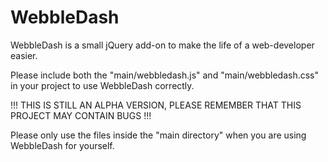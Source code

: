 # WebbleDash

WebbleDash is a small jQuery add-on to make the life of a web-developer easier.

Please include both the "main/webbledash.js" and "main/webbledash.css" in your project to use WebbleDash correctly.

!!! THIS IS STILL AN ALPHA VERSION, PLEASE REMEMBER THAT THIS PROJECT MAY CONTAIN BUGS !!!

Please only use the files inside the "main directory" when you are using WebbleDash for yourself.
